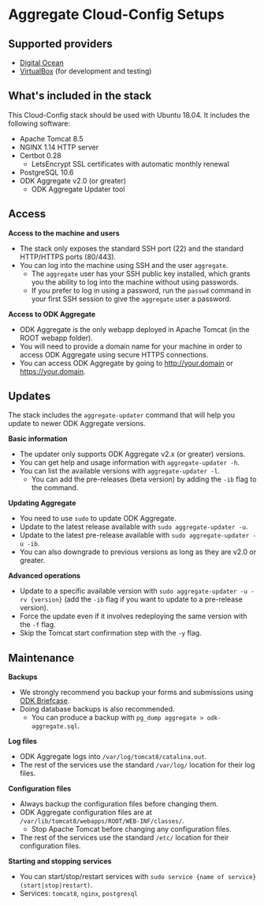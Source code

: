 # Aggregate Cloud-Config Setups

## Supported providers

- [Digital Ocean](digital-ocean)
- [VirtualBox](virtualbox) (for development and testing)

## What's included in the stack

This Cloud-Config stack should be used with Ubuntu 18.04. It includes the following software:

- Apache Tomcat 8.5
- NGINX 1.14 HTTP server
- Certbot 0.28
  - LetsEncrypt SSL certificates with automatic monthly renewal
- PostgreSQL 10.6
- ODK Aggregate v2.0 (or greater)
  - ODK Aggregate Updater tool
  
## Access

**Access to the machine and users**
- The stack only exposes the standard SSH port (22) and the standard HTTP/HTTPS ports (80/443).
- You can log into the machine using SSH and the user `aggregate`.
  - The `aggregate` user has your SSH public key installed, which grants you the ability to log into the machine without using passwords.
  - If you prefer to log in using a password, run the `passwd` command in your first SSH session to give the `aggregate` user a password.

**Access to ODK Aggregate**
- ODK Aggregate is the only webapp deployed in Apache Tomcat (in the ROOT webapp folder).
- You will need to provide a domain name for your machine in order to access ODK Aggregate using secure HTTPS connections. 
- You can access ODK Aggregate by going to http://your.domain or https://your.domain.

## Updates

The stack includes the `aggregate-updater` command that will help you update to newer ODK Aggregate versions.

**Basic information** 
- The updater only supports ODK Aggregate v2.x (or greater) versions.
- You can get help and usage information with `aggregate-updater -h`.
- You can list the available versions with `aggregate-updater -l`.
  - You can add the pre-releases (beta version) by adding the `-ib` flag to the command.

**Updating Aggregate** 
- You need to use `sudo` to update ODK Aggregate.
- Update to the latest release available with `sudo aggregate-updater -u`.
- Update to the latest pre-release available with `sudo aggregate-updater -u -ib`.
- You can also downgrade to previous versions as long as they are v2.0 or greater.

**Advanced operations** 
- Update to a specific available version with `sudo aggregate-updater -u -rv {version}` (add the `-ib` flag if you want to update to a pre-release version).
- Force the update even if it involves redeploying the same version with the `-f` flag.
- Skip the Tomcat start confirmation step with the `-y` flag.

## Maintenance

**Backups**
- We strongly recommend you backup your forms and submissions using [ODK Briefcase](https://docs.opendatakit.org/briefcase-intro/).
- Doing database backups is also recommended.
  - You can produce a backup with `pg_dump aggregate > odk-aggregate.sql`.

**Log files**
- ODK Aggregate logs into `/var/log/tomcat8/catalina.out`.
- The rest of the services use the standard `/var/log/` location for their log files.

**Configuration files**
- Always backup the configuration files before changing them.
- ODK Aggregate configuration files are at `/var/lib/tomcat8/webapps/ROOT/WEB-INF/classes/`.
  - Stop Apache Tomcat before changing any configuration files.
- The rest of the services use the standard `/etc/` location for their configuration files.

**Starting and stopping services**
- You can start/stop/restart services with `sudo service {name of service} (start|stop|restart)`.
- Services: `tomcat8`, `nginx`, `postgresql`